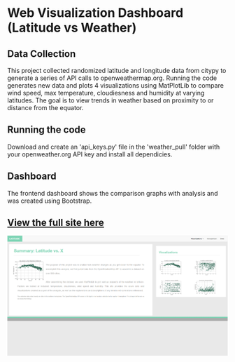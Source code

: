 # Web Visualization Dashboard (Latitude vs Weather)

## Data Collection

This project collected randomized latitude and longitude data from citypy to generate a series of API calls to openweathermap.org. Running the code generates new data and plots 4 visualizations using MatPlotLib to compare wind speed, max temperature, cloudiesness and humidity at varying latitudes. The goal is to view trends in weather based on proximity to or distance from the equator. 

## Running the code

Download and create an 'api_keys.py' file in the 'weather_pull' folder with your openweather.org API key and install all dependicies.

## Dashboard

The frontend dashboard shows the comparison graphs with analysis and was created using Bootstrap. 

## [View the full site here](https://emilyt1985.github.io/)

![weather](https://github.com/emilyt1985/emilyt1985.github.io/blob/master/Assets/full.gif)
